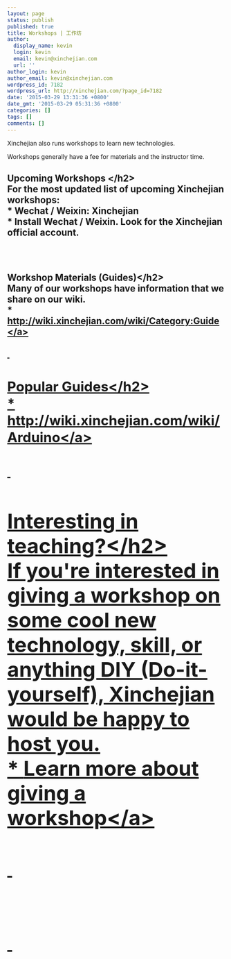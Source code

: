 ```yaml
---
layout: page
status: publish
published: true
title: Workshops | 工作坊
author:
  display_name: kevin
  login: kevin
  email: kevin@xinchejian.com
  url: ''
author_login: kevin
author_email: kevin@xinchejian.com
wordpress_id: 7182
wordpress_url: http://xinchejian.com/?page_id=7182
date: '2015-03-29 13:31:36 +0800'
date_gmt: '2015-03-29 05:31:36 +0800'
categories: []
tags: []
comments: []
---
```

<p>Xinchejian also runs workshops to learn new technologies.  </p>
<p>Workshops generally have a fee for materials and the instructor time.  </p>
<h2> Upcoming Workshops <&#47;h2><br />
For the most updated list of upcoming Xinchejian workshops:<br />
* Wechat &#47; Weixin: Xinchejian<br />
* Install Wechat &#47; Weixin.  Look for the Xinchejian official account.<br />
<br &#47;>&nbsp;<br &#47;></p>
<h2>Workshop Materials (Guides)<&#47;h2><br />
Many of our workshops have information that we share on our wiki.<br />
* <a href="http:&#47;&#47;wiki.xinchejian.com&#47;wiki&#47;Category:Guide" target="_blank">http:&#47;&#47;wiki.xinchejian.com&#47;wiki&#47;Category:Guide<&#47;a><br />
<br &#47;>&nbsp;<br &#47;></p>
<h2>Popular Guides<&#47;h2><br />
* <a href="http:&#47;&#47;wiki.xinchejian.com&#47;wiki&#47;Arduino" target="_blank">http:&#47;&#47;wiki.xinchejian.com&#47;wiki&#47;Arduino<&#47;a><br />
<br &#47;>&nbsp;<br &#47;></p>
<h2>Interesting in teaching?<&#47;h2><br />
If you're interested in giving a workshop on some cool new technology, skill, or anything DIY (Do-it-yourself), Xinchejian would be happy to host you.<br />
* <a href="http:&#47;&#47;wiki.xinchejian.com&#47;wiki&#47;How_to_run_a_workshop" target="_blank">Learn more about giving a workshop<&#47;a><br />
<br &#47;>&nbsp;<br &#47;><br />
<br &#47;>&nbsp;<br &#47;></p>
